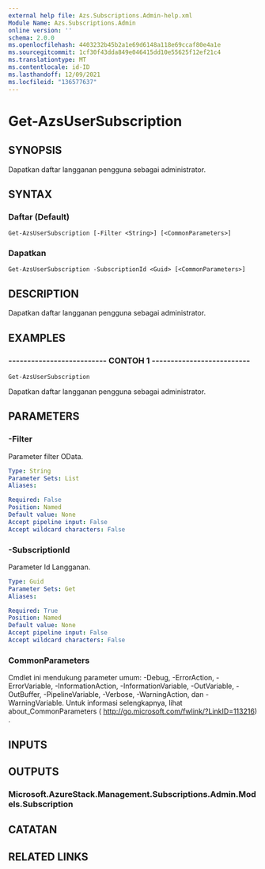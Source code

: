 ```yaml
---
external help file: Azs.Subscriptions.Admin-help.xml
Module Name: Azs.Subscriptions.Admin
online version: ''
schema: 2.0.0
ms.openlocfilehash: 4403232b45b2a1e69d6148a118e69ccaf80e4a1e
ms.sourcegitcommit: 1cf30f43dda849e046415dd10e55625f12ef21c4
ms.translationtype: MT
ms.contentlocale: id-ID
ms.lasthandoff: 12/09/2021
ms.locfileid: "136577637"
---
```

# Get-AzsUserSubscription

## SYNOPSIS
Dapatkan daftar langganan pengguna sebagai administrator.

## SYNTAX

### Daftar (Default)
```
Get-AzsUserSubscription [-Filter <String>] [<CommonParameters>]
```

### Dapatkan
```
Get-AzsUserSubscription -SubscriptionId <Guid> [<CommonParameters>]
```

## DESCRIPTION
Dapatkan daftar langganan pengguna sebagai administrator.

## EXAMPLES

### -------------------------- CONTOH 1 --------------------------
```
Get-AzsUserSubscription
```

Dapatkan daftar langganan pengguna sebagai administrator.

## PARAMETERS

### -Filter
Parameter filter OData.

```yaml
Type: String
Parameter Sets: List
Aliases: 

Required: False
Position: Named
Default value: None
Accept pipeline input: False
Accept wildcard characters: False
```

### -SubscriptionId
Parameter Id Langganan.

```yaml
Type: Guid
Parameter Sets: Get
Aliases: 

Required: True
Position: Named
Default value: None
Accept pipeline input: False
Accept wildcard characters: False
```

### CommonParameters
Cmdlet ini mendukung parameter umum: -Debug, -ErrorAction, -ErrorVariable, -InformationAction, -InformationVariable, -OutVariable, -OutBuffer, -PipelineVariable, -Verbose, -WarningAction, dan -WarningVariable. Untuk informasi selengkapnya, lihat about_CommonParameters ( http://go.microsoft.com/fwlink/?LinkID=113216) .

## INPUTS

## OUTPUTS

### Microsoft.AzureStack.Management.Subscriptions.Admin.Models.Subscription

## CATATAN

## RELATED LINKS


